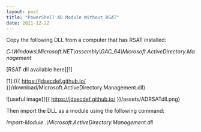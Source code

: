 ```yaml
---
layout: post
title: "PowerShell AD Module Without RSAT"
date: 2021-12-22
---
```


Copy the following DLL from a computer that has RSAT installed: 

*C:\Windows\Microsoft.NET\assembly\GAC_64\Microsoft.ActiveDirectory.Management*

[RSAT dll available here][1] 

[1]:({{ https://jdsecdef.github.io/ }}/download/Microsoft.ActiveDirectory.Management.dll)
                                             
![useful image]({{ https://jdsecdef.github.io/ }}/assets/ADRSATdll.png)

Then import the DLL as a module using the following command:

*Import-Module .\Microsoft.ActiveDirectory.Management.dll*